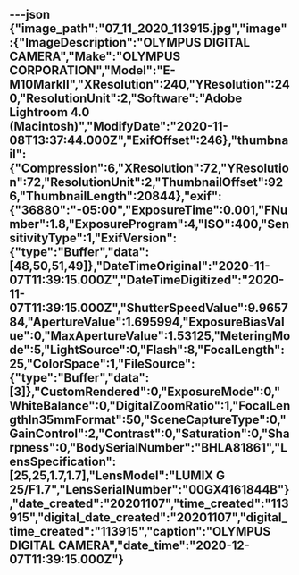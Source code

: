 ---json
{"image_path":"07_11_2020_113915.jpg","image":{"ImageDescription":"OLYMPUS DIGITAL CAMERA","Make":"OLYMPUS CORPORATION","Model":"E-M10MarkII","XResolution":240,"YResolution":240,"ResolutionUnit":2,"Software":"Adobe Lightroom 4.0 (Macintosh)","ModifyDate":"2020-11-08T13:37:44.000Z","ExifOffset":246},"thumbnail":{"Compression":6,"XResolution":72,"YResolution":72,"ResolutionUnit":2,"ThumbnailOffset":926,"ThumbnailLength":20844},"exif":{"36880":"-05:00","ExposureTime":0.001,"FNumber":1.8,"ExposureProgram":4,"ISO":400,"SensitivityType":1,"ExifVersion":{"type":"Buffer","data":[48,50,51,49]},"DateTimeOriginal":"2020-11-07T11:39:15.000Z","DateTimeDigitized":"2020-11-07T11:39:15.000Z","ShutterSpeedValue":9.965784,"ApertureValue":1.695994,"ExposureBiasValue":0,"MaxApertureValue":1.53125,"MeteringMode":5,"LightSource":0,"Flash":8,"FocalLength":25,"ColorSpace":1,"FileSource":{"type":"Buffer","data":[3]},"CustomRendered":0,"ExposureMode":0,"WhiteBalance":0,"DigitalZoomRatio":1,"FocalLengthIn35mmFormat":50,"SceneCaptureType":0,"GainControl":2,"Contrast":0,"Saturation":0,"Sharpness":0,"BodySerialNumber":"BHLA81861","LensSpecification":[25,25,1.7,1.7],"LensModel":"LUMIX G 25/F1.7","LensSerialNumber":"00GX4161844B"},"date_created":"20201107","time_created":"113915","digital_date_created":"20201107","digital_time_created":"113915","caption":"OLYMPUS DIGITAL CAMERA","date_time":"2020-12-07T11:39:15.000Z"}
---